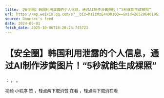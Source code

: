 ```yaml
---
title: 【安全圈】韩国利用泄露的个人信息，通过AI制作涉黄图片！“5秒就能生成裸照”
url: https://mp.weixin.qq.com/s?__biz=MzIzMzE4NDU1OQ==&mid=2652064019&idx=4&sn=fdae23c5f9240b500ecdb37026668f0b
source: Doonsec's feed
date: 2024-09-01
fetch_date: 2025-10-06T18:20:24.745723
---
```


# 【安全圈】韩国利用泄露的个人信息，通过AI制作涉黄图片！“5秒就能生成裸照”

：
，
。

视频
小程序
赞
，轻点两下取消赞
在看
，轻点两下取消在看